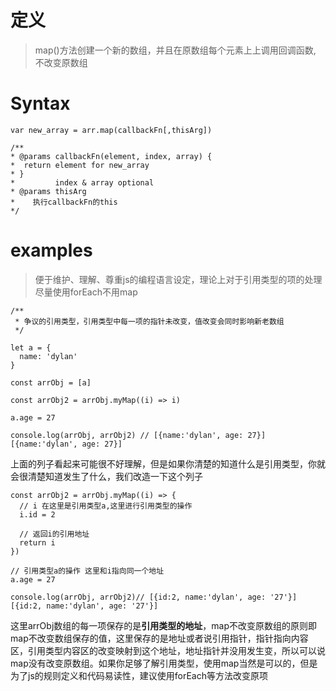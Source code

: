 # 定义
> map()方法创建一个新的数组，并且在原数组每个元素上上调用回调函数, 不改变原数组

# Syntax
```
var new_array = arr.map(callbackFn[,thisArg])

/**
* @params callbackFn(element, index, array) {
*  return element for new_array
* }
*         index & array optional
* @params thisArg
*    执行callbackFn的this
*/

```

# examples
> 便于维护、理解、尊重js的编程语言设定，理论上对于引用类型的项的处理尽量使用forEach不用map

```
/**
 * 争议的引用类型，引用类型中每一项的指针未改变，值改变会同时影响新老数组
 */

let a = {
  name: 'dylan'
}

const arrObj = [a]

const arrObj2 = arrObj.myMap((i) => i)

a.age = 27

console.log(arrObj, arrObj2) // [{name:'dylan', age: 27}] [{name:'dylan', age: 27}]

```
上面的列子看起来可能很不好理解，但是如果你清楚的知道什么是引用类型，你就会很清楚知道发生了什么，我们改造一下这个列子

```
const arrObj2 = arrObj.myMap((i) => {
  // i 在这里是引用类型a,这里进行引用类型的操作
  i.id = 2

  // 返回i的引用地址
  return i 
})

// 引用类型a的操作 这里和i指向同一个地址
a.age = 27

console.log(arrObj, arrObj2)// [{id:2, name:'dylan', age: '27'}] [{id:2, name:'dylan', age: '27'}]
```
这里arrObj数组的每一项保存的是**引用类型的地址**，map不改变原数组的原则即map不改变数组保存的值，这里保存的是地址或者说引用指针，指针指向内容区，引用类型内容区的改变映射到这个地址，地址指针并没用发生变，所以可以说map没有改变原数组。如果你足够了解引用类型，使用map当然是可以的，但是为了js的规则定义和代码易读性，建议使用forEach等方法改变原项